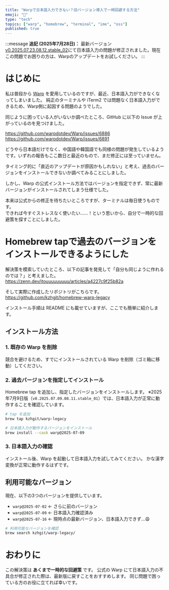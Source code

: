 ```yaml
---
title: "Warpで日本語入力できない？旧バージョン導入で一時回避する方法"
emoji: "🍺"
type: "tech"
topics: ["warp", "homebrew", "terminal", "ime", "oss"]
published: true
---
```


:::message
**追記 (2025年7月28日)：**
最新バージョン[v0.2025.07.23.08.12.stable_02](https://docs.warp.dev/getting-started/changelog#id-2025.07.23-v0.2025.07.23.08.12)にて日本語入力の問題が修正されました。現在この問題でお困りの方は、Warpのアップデートをお試しください。
:::

# はじめに

私は普段から [Warp](https://www.warp.dev/) を愛用しているのですが、最近、日本語入力ができなくなってしまいました。
純正のターミナルや iTerm2 では問題なく日本語入力ができるため、Warp側に起因する問題のようでした。

同じように困っている人がいないか調べたところ、GitHub に以下の Issue が上がっているのを見つけました。

https://github.com/warpdotdev/Warp/issues/6886
https://github.com/warpdotdev/Warp/issues/6891

どうやら日本語だけでなく、中国語や韓国語でも同様の問題が発生しているようです。いずれの報告もここ数日と最近のもので、まだ修正には至っていません。

タイミング的に「直近のアップデートが原因かもしれない」と考え、過去のバージョンをインストールできないか調べてみることにしました。

しかし、Warp の公式インストール方法ではバージョンを指定できず、常に最新バージョンがインストールされてしまう仕様でした。

本来は公式からの修正を待ちたいところですが、ターミナルは毎日使うものです。  
できれば今すぐストレスなく使いたい……！という思いから、自分で一時的な回避策を探すことにしました。

# Homebrew tapで過去のバージョンをインストールできるようにした

解決策を模索していたところ、以下の記事を発見して「自分も同じように作れるのでは？」と考えました。
https://zenn.dev/itouuuuuuuuu/articles/a4227c9f25b82a

そして実際に作成したリポジトリがこちらです。
https://github.com/kzhgit/homebrew-warp-legacy

インストール手順は README にも載せていますが、ここでも簡単に紹介します。

## インストール方法

### 1. 既存の Warp を削除

競合を避けるため、すでにインストールされている Warp を削除（ゴミ箱に移動）してください。  

### 2. 過去バージョンを指定してインストール

Homebrew tap を追加し、指定したバージョンをインストールします。
※2025年7月9日版（`v0.2025.07.09.08.11.stable_01`）では、日本語入力が正常に動作することを確認しています。

```bash
# tap を追加
brew tap kzhgit/warp-legacy

# 日本語入力が動作するバージョンをインストール
brew install --cask warp@2025-07-09
```

### 3. 日本語入力の確認

インストール後、Warp を起動して日本語入力を試してみてください。
かな漢字変換が正常に動作するはずです。

## 利用可能なバージョン

現在、以下の3つのバージョンを提供しています。

- `warp@2025-07-02` ← さらに前のバージョン
- `warp@2025-07-09` ← 日本語入力確認済み
- `warp@2025-07-16` ← 現時点の最新バージョン、日本語入力できず...😩

```bash
# 利用可能なバージョンを確認
brew search kzhgit/warp-legacy/
```

# おわりに

この解決策は **あくまで一時的な回避策** です。
公式の Warp にて日本語入力の不具合が修正された際は、最新版に戻すことをおすすめします。
同じ問題で困っている方のお役に立てれば幸いです。
